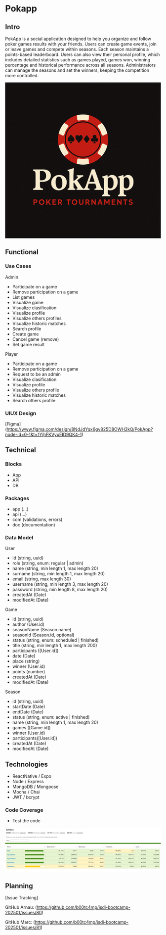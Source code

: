 # Pokapp

## Intro

PokApp is a social application designed to help you organize and follow poker games results with your friends. Users can create game events, join or leave games and compete within seasons. Each season maintains a points-based leaderboard. Users can also view their personal profile, which includes detailed statistics such as games played, games won, winning percentage and historical performance across all seasons. Administrators can manage the seasons and set the winners, keeping the competition more controlled.

![Logo de PokApp](./project/app/assets/PokApp1.png)

## Functional

### Use Cases

Admin
- Participate on a game
- Remove participation on a game
- List games
- Visualize game
- Visualize clasification
- Visualize profile
- Visualize others profiles
- Visualize historic matches
- Search profile
- Create game
- Cancel game (remove)
- Set game result

Player
- Participate on a game
- Remove participation on a game
- Request to be an admin
- Visualize clasification
- Visualize profile
- Visualize others profile
- Visualize historic matches
- Search others profile

### UIUX Design

[Figma] (https://www.figma.com/design/8NdJdYqx6gv825D8OWH2kQ/PokApp?node-id=0-1&t=1YjhFKVyuEID9QK4-1)

## Technical

### Blocks

- App
- API
- DB

### Packages

- app (...)
- api (...)
- com (validations, errors)
- doc (documentation)

### Data Model

User 
- id (string, uuid)
- role (string, enum: regular | admin)
- name (string, min length 1, max length 20)
- surname (string, min length 1, max length 20)
- email (string, max length 30)
- username (string, min length 3, max length 20)
- password (string, min length 8, max length 20)
- createdAt (Date)
- modifiedAt (Date)

Game 
- id (string, uuid)
- author (User.id)
- seasonName (Season.name)
- seasonId (Season.id, optional)
- status (string, enum: scheduled | finished)
- title (string, min length 1, max length 200)
- participants ([User.id])
- date (Date)
- place (string)
- winner (User.id)
- points (number)
- createdAt (Date)
- modifiedAt (Date)

Season
- id (string, uuid)
- startDate (Date)
- endDate (Date)
- status (string, enum: active | finished)
- name (string, min length 1, max length 20)
- games ([Game.id])
- winner (User.id)
- participants([User.id])
- createdAt (Date)
- modifiedAt (Date)

## Technologies

- ReactNative / Expo
- Node / Express 
- MongoDB / Mongoose
- Mocha / Chai
- JWT / bcrypt

### Code Coverage

- Test the code


![code coverage](./project/app/assets/coverage.jpg)

## Planning

[Issue Tracking] 

GitHub Arnau: (https://github.com/b00tc4mp/isdi-bootcamp-202501/issues/80)

GitHub Marc: (https://github.com/b00tc4mp/isdi-bootcamp-202501/issues/81)
